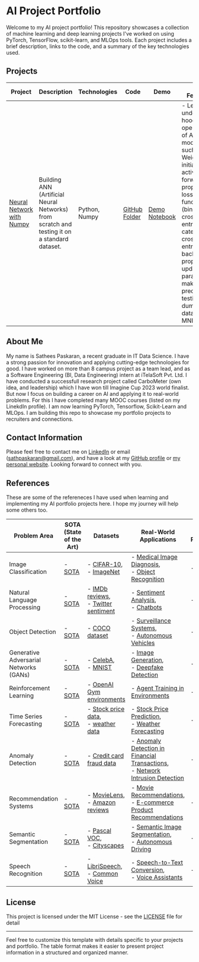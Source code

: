 # AI Project Portfolio

Welcome to my AI project portfolio! This repository showcases a collection of machine learning and deep learning projects I've worked on using PyTorch, TensorFlow, scikit-learn, and MLOps tools. Each project includes a brief description, links to the code, and a summary of the key technologies used.

## Projects

| Project | Description | Technologies | Code | Demo | Key Features |
| ------- | ----------- | ------------ | ---- | ---- | ------------ |
| [Neural Network with Numpy](NUMPY/NN-WITH-NUMPY/NN_with_Numpy.ipynb) | Building ANN (Artificial Neural Networks) from scratch and testing it on a standard dataset. | Python, Numpy | [GitHub Folder](NUMPY/NN-WITH-NUMPY) | [Demo Notebook](NUMPY/NN-WITH-NUMPY/NN_with_Numpy.ipynb) | - Learned under the hood operations of ANN models such as Weight initialization, activations, forward propagation, loss functions (binary cross entropy, categorical cross entropy), backward propagation, updating parameters, making predictions, testing with dummy dataset and MNIST data. |

<!-- ## MLOps

In addition to individual projects, I have experience with MLOps (Machine Learning Operations) practices and tools:

- **Continuous Integration/Continuous Deployment (CI/CD)**: Describe your experience with CI/CD pipelines for ML projects.
- **Containerization**: Mention your use of Docker or other containerization technologies.
- **Model Versioning**: Explain how you manage model versions and deployments.
- **Monitoring and Logging**: Share your approach to monitoring and logging in production ML systems.
- **Automated Testing**: Discuss your strategies for testing ML models and pipelines.
- **Deployment**: Explain how you deploy models into production environments. -->

## About Me

My name is Sathees Paskaran, a recent graduate in IT Data Science. I have a strong passion for innovation and applying cutting-edge technologies for good. I have worked on more than 8 campus project as a team lead, and as a Software Engineering (BI, Data Engineering) intern at iTelaSoft Pvt. Ltd. I have conducted a successfull research project called CarboMeter (own idea, and leadership) which I have won till Imagine Cup 2023 world finalist. But now I focus on building a career on AI and applying it to real-world problems. For this I have completed many MOOC courses (listed on my LinekdIn profile). I am now learning PyTorch, Tensorflow, Scikit-Learn and MLOps. I am building this repo to showcase my portfolio projects to recruiters and connections.

## Contact Information

Please feel free to contact me on [LinkedIn](https://www.linkedin.com/in/sathees-paskaran/) or email (sathpaskaran@gmail.com), and have a look at my [GitHub profile](https://github.com/PaSathees) or [my personal website](https://pasathees.github.io/). Looking forward to connect with you.


## References

These are some of the refereneces I have used when learning and implementing my AI portfolio projects here. I hope my journey will help some others too.

| Problem Area           | SOTA (State of the Art)                                               | Datasets                                        | Real-World Applications                           | Learning Resources                                                       |
|------------------------|-----------------------------------------------------------------------|-------------------------------------------------|----------------------------------------------------|--------------------------------------------------------------------------|
| Image Classification   | - [SOTA](link_to_classification_sota)     | - [CIFAR-10](link_to_cifar10), <br> - [ImageNet](link_to_imagenet) | - [Medical Image Diagnosis](link_to_medical_image_app), <br> - [Object Recognition](link_to_object_recognition) | -  |
| Natural Language Processing | - [SOTA](link_to_nlp_sota) | - [IMDb reviews](link_to_imdb_dataset), <br> - [Twitter sentiment](link_to_twitter_sentiment) | - [Sentiment Analysis](link_to_sentiment_analysis_app), <br> - [Chatbots](link_to_chatbots) | -  |
| Object Detection  | - [SOTA](link_to_object_detection_sota)  | - [COCO dataset](link_to_coco_dataset) | - [Surveillance Systems](link_to_surveillance_app),<br> - [Autonomous Vehicles](link_to_autonomous_vehicles) | -  |
| Generative Adversarial Networks (GANs) | - [SOTA](link_to_gan_sota) | - [CelebA](link_to_celeba_dataset), <br> - [MNIST](link_to_mnist_dataset) | - [Image Generation](link_to_image_generation_app),<br> - [Deepfake Detection](link_to_deepfake_detection) | - |
| Reinforcement Learning | - [SOTA](link_to_rl_sota) | - [OpenAI Gym environments](link_to_openai_gym) | - [Agent Training in Environments](link_to_agent_training) | -  |
| Time Series Forecasting | - [SOTA](link_to_ts_forecasting_sota) | - [Stock price data](link_to_stock_data), <br> - [weather data](link_to_weather_data) | - [Stock Price Prediction](link_to_stock_prediction_app), <br> - [Weather Forecasting](link_to_weather_forecasting) | -  |
| Anomaly Detection      | - [SOTA](link_to_anomaly_detection_sota) | - [Credit card fraud data](link_to_fraud_data) | - [Anomaly Detection in Financial Transactions](link_to_fraud_detection), <br> - [Network Intrusion Detection](link_to_network_anomaly_detection) | -  |
| Recommendation Systems | - [SOTA](link_to_recommender_sota) | - [MovieLens](link_to_movielens), <br> - [Amazon reviews](link_to_amazon_reviews) | - [Movie Recommendations](link_to_movie_recommendations), <br> - [E-commerce Product Recommendations](link_to_ecommerce_recommendations) | -  |
| Semantic Segmentation  | - [SOTA](link_to_segmentation_sota)  | - [Pascal VOC](link_to_pascal_voc), <br> - [Cityscapes](link_to_cityscapes) | - [Semantic Image Segmentation](link_to_semantic_segmentation), <br> - [Autonomous Driving](link_to_autonomous_driving) | - 
| Speech Recognition     | - [SOTA](link_to_asr_sota) | - [LibriSpeech](link_to_librispeech), <br> - [Common Voice](link_to_common_voice) | - [Speech-to-Text Conversion](link_to_speech_to_text), <br> - [Voice Assistants](link_to_voice_assistants) | -  |


## License

This project is licensed under the MIT License - see the [LICENSE](LICENSE) file for detail

---

Feel free to customize this template with details specific to your projects and portfolio. The table format makes it easier to present project information in a structured and organized manner.
